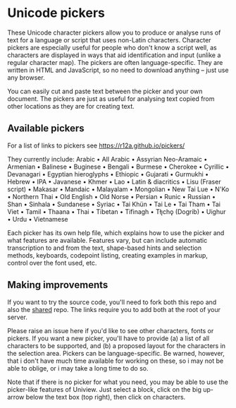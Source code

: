 # Unicode pickers

These Unicode character pickers allow you to produce or analyse runs of text for a language or script that uses non-Latin characters. Character pickers are especially useful for people who don't know a script well, as characters are displayed in ways that aid identification and input (unlike a regular character map). The pickers are often language-specific. They are written in HTML and JavaScript, so no need to download anything – just use any browser. 

You can easily cut and paste text between the picker and your own document. The pickers are just as useful for analysing text copied from other locations as they are for creating text.

## Available pickers

For a list of links to pickers see https://r12a.github.io/pickers/

They currently include:
Arabic • All Arabic • Assyrian Neo-Aramaic • Armenian • Balinese • Buginese • Bengali • Burmese • Cherokee • Cyrillic • Devanagari • Egyptian hieroglyphs • Ethiopic • Gujarati • Gurmukhi • Hebrew • IPA • Javanese • Khmer • Lao • Latin & diacritics • Lisu (Fraser script) • Makasar • Mandaic • Malayalam • Mongolian • New Tai Lue • N'Ko • Northern Thai • Old English • Old Norse • Persian • Runic • Russian • Shan • Sinhala • Sundanese • Syriac • Tai Khün • Tai Le • Tai Tham • Tai Viet • Tamil • Thaana • Thai • Tibetan • Tifinagh • Tłı̨chǫ (Dogrib) • Uighur • Urdu • Vietnamese

Each picker has its own help file, which explains how to use the picker and what features are available. Features vary, but can include automatic transcription to and from the text, shape-based hints and selection methods, keyboards, codepoint listing, creating examples in markup, control over the font used, etc.

## Making improvements

If you want to try the source code, you'll need to fork both this repo and also the [shared](https://github.com/r12a/shared) repo. The links require you to add both at the root of your server.

Please raise an issue here if you'd like to see other characters, fonts or pickers. If you want a new picker, you'll have to provide (a) a list of all characters to be supported, and (b) a proposed layout for the characters in the selection area. Pickers can be language-specific. Be warned, however, that i don't have much time available for working on these, so i may not be able to oblige, or i may take a long time to do so.

Note that if there is no picker for what you need, you may be able to use the picker-like features of Uniview. Just select a block, click on the big up-arrow below the text box (top right), then click on characters.
